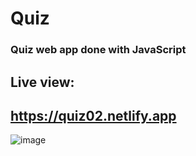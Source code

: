 # Quiz

### Quiz web app done with JavaScript
## Live view:
## https://quiz02.netlify.app
![image](https://user-images.githubusercontent.com/81018331/227926994-82854344-b5dd-4eff-a709-3110104f62eb.png)
